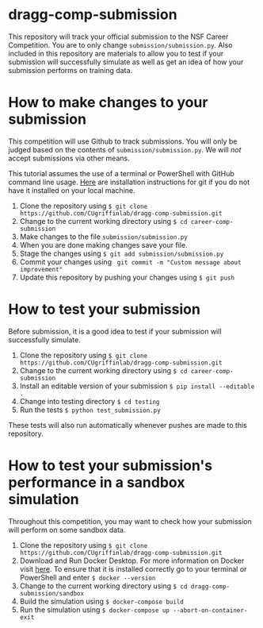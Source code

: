 # dragg-comp-submission
This repository will track your official submission to the NSF Career Competition. You are to only change `submission/submission.py`. Also included in this repository are materials to allow you to test if your submission will successfully simulate as well as get an idea of how your submission performs on training data. 

# How to make changes to your submission
This competition will use Github to track submissions. You will only be judged based on the contents of `submission/submission.py`. We will *not* accept submissions via other means.

This tutorial assumes the use of a terminal or PowerShell with GitHub command line usage. [Here](https://git-scm.com/book/en/v2/Getting-Started-Installing-Git) are installation instructions for git if you do not have it installed on your local machine.
1. Clone the repository using `$ git clone https://github.com/CUgriffinlab/dragg-comp-submission.git`
2. Change to the current working directory using `$ cd career-comp-submission`
3. Make changes to the file `submission/submission.py`
4. When you are done making changes save your file. 
5. Stage the changes using `$ git add submission/submission.py`
6. Commit your changes using ` git commit -m "Custom message about improvement"`
7. Update this repository by pushing your changes using `$ git push`

# How to test your submission
Before submission, it is a good idea to test if your submission will successfully simulate.

1. Clone the repository using `$ git clone https://github.com/CUgriffinlab/dragg-comp-submission.git`
2. Change to the current working directory using `$ cd career-comp-submission`
3. Install an editable version of your submission `$ pip install --editable .`
4. Change into testing directory `$ cd testing`
5. Run the tests `$ python test_submission.py`

These tests will also run automatically whenever pushes are made to this repository. 

# How to test your submission's performance in a sandbox simulation
Throughout this competition, you may want to check how your submission will perform on some sandbox data.

1. Clone the repository using `$ git clone https://github.com/CUgriffinlab/dragg-comp-submission.git`
2. Download and Run Docker Desktop. For more information on Docker visit [here](https://docs.docker.com/desktop/). To ensure 
that it is installed correctly go to your terminal or PowerShell and enter `$ docker --version`
3. Change to the current working directory using `$ cd dragg-comp-submission/sandbox`
4. Build the simulation using `$ docker-compose build`
5. Run the simulation using `$ docker-compose up --abort-on-container-exit`
